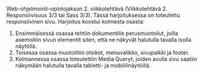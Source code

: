 Web-ohjelmointi-opintojakson 2. viikkotehtävä (Viikkotehtävä 2. Responsiivisuus 3/3 tai Sass 3/3). Tässä harjoituksessa on toteutettu responsiivinen sivu. Harjoitus koostui kolmesta osasta:
1) Ensimmäisessä osassa tehtiin dokumentille perusmuotoilut, joilla asemoitiin sivun elementit siten, että ne näkyvät halutulla tavalla isolla näytöllä.
2) Toisessa osassa muotoiltiin otsikot, menuvalikko, sivupalkki ja footer.
3) Kolmannessa osassa toteutettiin Media Queryt, joiden avulla sivu saatiin näkymään halutulla tavalla tabletti- ja mobiiilinäytöillä.
